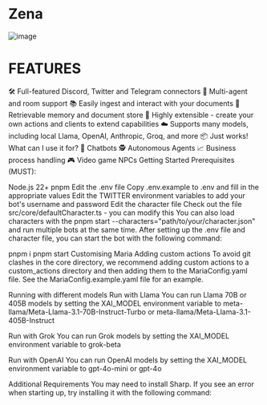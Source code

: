 # Zena
![image](https://github.com/user-attachments/assets/909e0953-8dbf-4c19-b2b2-3cac6d8b4827)

# FEATURES

🛠 Full-featured Discord, Twitter and Telegram connectors
👥 Multi-agent and room support
📚 Easily ingest and interact with your documents
💾 Retrievable memory and document store
🚀 Highly extensible - create your own actions and clients to extend capabilities
☁️ Supports many models, including local Llama, OpenAI, Anthropic, Groq, and more
📦 Just works!
What can I use it for?
🤖 Chatbots
🕵️ Autonomous Agents
📈 Business process handling
🎮 Video game NPCs
Getting Started
Prerequisites (MUST):

Node.js 22+
pnpm
Edit the .env file
Copy .env.example to .env and fill in the appropriate values
Edit the TWITTER environment variables to add your bot's username and password
Edit the character file
Check out the file src/core/defaultCharacter.ts - you can modify this
You can also load characters with the pnpm start --characters="path/to/your/character.json" and run multiple bots at the same time.
After setting up the .env file and character file, you can start the bot with the following command:

pnpm i
pnpm start
Customising Maria
Adding custom actions
To avoid git clashes in the core directory, we recommend adding custom actions to a custom_actions directory and then adding them to the MariaConfig.yaml file. See the MariaConfig.example.yaml file for an example.

Running with different models
Run with Llama
You can run Llama 70B or 405B models by setting the XAI_MODEL environment variable to meta-llama/Meta-Llama-3.1-70B-Instruct-Turbo or meta-llama/Meta-Llama-3.1-405B-Instruct

Run with Grok
You can run Grok models by setting the XAI_MODEL environment variable to grok-beta

Run with OpenAI
You can run OpenAI models by setting the XAI_MODEL environment variable to gpt-4o-mini or gpt-4o

Additional Requirements
You may need to install Sharp. If you see an error when starting up, try installing it with the following command:
